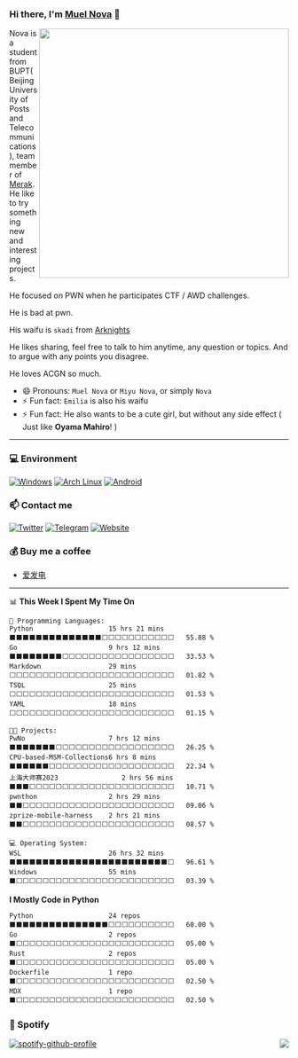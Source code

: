 ### Hi there, I'm [Muel Nova](https://n.ova.moe) 👋

<img align="right" width="450" src="https://cdn.jsdelivr.net/gh/Nova-Noir/Nova-Noir/立绘_浊心斯卡蒂_skin1.png">

Nova is a student from BUPT(Beijing University of Posts and Telecommunications), team member of [Merak](https://we.buptmerak.cn/). He like to try something new and interesting projects.

He focused on PWN when he participates CTF / AWD challenges.

He is bad at pwn.

His waifu is `skadi` from [Arknights](https://ak.hypergryph.com/)

He likes sharing, feel free to talk to him anytime, any question or topics. And to argue with any points you disagree. 

He loves ACGN so much.

- 😄 Pronouns: `Muel Nova` or `Miyu Nova`, or simply `Nova`
- ⚡ Fun fact: `Emilia` is also his waifu
- ⚡ Fun fact: He also wants to be a cute girl, but without any side effect ( Just like **Oyama Mahiro**! )

---


### 💻 Environment
[![Windows](https://img.shields.io/badge/Windows-00BBFF?style=flat-square&logo=Windows&logoColor=FFFFFF&labelColor=00BBFF)](https://www.microsoft.com/windows10)
[![Arch Linux](https://img.shields.io/badge/Arch%20Linux-008BFF?style=flat-square&logo=arch-linux&logoColor=FFFFFF&labelColor=008BFF)](https://archlinux.org)
[![Android](https://img.shields.io/badge/Android-00C000?style=flat-square&logo=android&logoColor=FFFFFF&labelColor=00C000)](https://www.android.com/android-11/)


### 📫 Contact me
[![Twitter](https://img.shields.io/twitter/follow/NovaNoir_?style=flat-square&color=1da1f2&label=%40NovaNoir_&logo=twitter&logoColor=FFFFFF&labelColor=1DA1F2)](https://twitter.com/NovaNoir_)
[![Telegram](https://img.shields.io/badge/%40NovaNoir-0088CC?style=flat-square&logo=telegram&logoColor=FFFFFF&labelColor=0088CC)](https://t.me/DarkHoshi)
[![Website](https://img.shields.io/badge/Website-FFA8BE?style=flat-square&logo=google-chrome&logoColor=FFFFFF&labelColor=FFA8BE)](https://n.ova.moe)

### 💰 Buy me a coffee
* [爱发电](https://afdian.net/a/NovaNo1r)

---


<!--START_SECTION:waka-->
📊 **This Week I Spent My Time On** 

```text
💬 Programming Languages: 
Python                   15 hrs 21 mins      ⬛⬛⬛⬛⬛⬛⬛⬛⬛⬛⬛⬛⬛⬛⬜⬜⬜⬜⬜⬜⬜⬜⬜⬜⬜   55.88 % 
Go                       9 hrs 12 mins       ⬛⬛⬛⬛⬛⬛⬛⬛⬜⬜⬜⬜⬜⬜⬜⬜⬜⬜⬜⬜⬜⬜⬜⬜⬜   33.53 % 
Markdown                 29 mins             ⬜⬜⬜⬜⬜⬜⬜⬜⬜⬜⬜⬜⬜⬜⬜⬜⬜⬜⬜⬜⬜⬜⬜⬜⬜   01.82 % 
TSQL                     25 mins             ⬜⬜⬜⬜⬜⬜⬜⬜⬜⬜⬜⬜⬜⬜⬜⬜⬜⬜⬜⬜⬜⬜⬜⬜⬜   01.53 % 
YAML                     18 mins             ⬜⬜⬜⬜⬜⬜⬜⬜⬜⬜⬜⬜⬜⬜⬜⬜⬜⬜⬜⬜⬜⬜⬜⬜⬜   01.15 % 

🐱‍💻 Projects: 
PwNo                     7 hrs 12 mins       ⬛⬛⬛⬛⬛⬛⬛⬜⬜⬜⬜⬜⬜⬜⬜⬜⬜⬜⬜⬜⬜⬜⬜⬜⬜   26.25 % 
CPU-based-MSM-Collections6 hrs 8 mins        ⬛⬛⬛⬛⬛⬛⬜⬜⬜⬜⬜⬜⬜⬜⬜⬜⬜⬜⬜⬜⬜⬜⬜⬜⬜   22.34 % 
上海大师赛2023                2 hrs 56 mins       ⬛⬛⬛⬜⬜⬜⬜⬜⬜⬜⬜⬜⬜⬜⬜⬜⬜⬜⬜⬜⬜⬜⬜⬜⬜   10.71 % 
pwnthon                  2 hrs 29 mins       ⬛⬛⬜⬜⬜⬜⬜⬜⬜⬜⬜⬜⬜⬜⬜⬜⬜⬜⬜⬜⬜⬜⬜⬜⬜   09.06 % 
zprize-mobile-harness    2 hrs 21 mins       ⬛⬛⬜⬜⬜⬜⬜⬜⬜⬜⬜⬜⬜⬜⬜⬜⬜⬜⬜⬜⬜⬜⬜⬜⬜   08.57 % 

💻 Operating System: 
WSL                      26 hrs 32 mins      ⬛⬛⬛⬛⬛⬛⬛⬛⬛⬛⬛⬛⬛⬛⬛⬛⬛⬛⬛⬛⬛⬛⬛⬛⬜   96.61 % 
Windows                  55 mins             ⬛⬜⬜⬜⬜⬜⬜⬜⬜⬜⬜⬜⬜⬜⬜⬜⬜⬜⬜⬜⬜⬜⬜⬜⬜   03.39 % 
```

**I Mostly Code in Python** 

```text
Python                   24 repos            ⬛⬛⬛⬛⬛⬛⬛⬛⬛⬛⬛⬛⬛⬛⬛⬜⬜⬜⬜⬜⬜⬜⬜⬜⬜   60.00 % 
Go                       2 repos             ⬛⬜⬜⬜⬜⬜⬜⬜⬜⬜⬜⬜⬜⬜⬜⬜⬜⬜⬜⬜⬜⬜⬜⬜⬜   05.00 % 
Rust                     2 repos             ⬛⬜⬜⬜⬜⬜⬜⬜⬜⬜⬜⬜⬜⬜⬜⬜⬜⬜⬜⬜⬜⬜⬜⬜⬜   05.00 % 
Dockerfile               1 repo              ⬛⬜⬜⬜⬜⬜⬜⬜⬜⬜⬜⬜⬜⬜⬜⬜⬜⬜⬜⬜⬜⬜⬜⬜⬜   02.50 % 
MDX                      1 repo              ⬛⬜⬜⬜⬜⬜⬜⬜⬜⬜⬜⬜⬜⬜⬜⬜⬜⬜⬜⬜⬜⬜⬜⬜⬜   02.50 % 
```




<!--END_SECTION:waka-->

### 🎵 Spotify
<img align="right" src="https://github-readme-stats.vercel.app/api?username=MuelNova">

[![spotify-github-profile](https://spotify-github-profile.vercel.app/api/view?uid=31ugp7yabqcdmrtwi7y7z4377mwy&cover_image=true&theme=default&bar_color_cover=false&bar_color=fe86ee)](https://spotify-github-profile.vercel.app/api/view?uid=31ugp7yabqcdmrtwi7y7z4377mwy&redirect=true)
